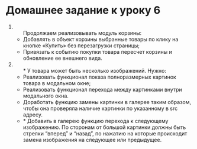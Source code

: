 <h1> Домашнее задание к уроку 6 </h1>
<ol>
	<li>
		<ul>Продолжаем реализовывать модуль корзины:
			<li>
				Добавлять в объект корзины выбранные товары по клику на кнопке «Купить» без перезагрузки страницы;
			</li>
			<li>
				Привязать к событию покупки товара пересчет корзины и обновление ее внешнего вида.
			</li>
		</ul>
	</li>
	<li>
		<ul>* У товара может быть несколько изображений. Нужно:
			<li>
				Реализовать функционал показа полноразмерных картинок товара в модальном окне;
			</li>
			<li>
				Реализовать функционал перехода между картинками внутри модального окна.
			</li>
			<li>
				Доработать функцию замены картинки в галерее таким образом, чтобы она проверяла наличие картинки по указанному в src адресу.
			</li>
			<li>
				* Добавить в галерею функцию перехода к следующему изображению. По сторонам от большой картинки должны быть стрелки “вперед” и “назад”, по нажатию на которые происходит замена изображения на следующее или предыдущее.
			</li>
		</ul>
	</li>
</ol>